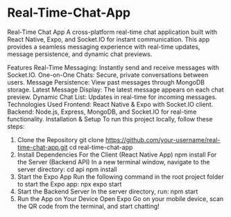 # Real-Time-Chat-App
Real-Time Chat App
A cross-platform real-time chat application built with React Native, Expo, and Socket.IO for instant communication. This app provides a seamless messaging experience with real-time updates, message persistence, and dynamic chat previews.

Features
Real-Time Messaging: Instantly send and receive messages with Socket.IO.
One-on-One Chats: Secure, private conversations between users.
Message Persistence: View past messages through MongoDB storage.
Latest Message Display: The latest message appears on each chat preview.
Dynamic Chat List: Updates in real-time for incoming messages.
Technologies Used
Frontend: React Native & Expo with Socket.IO client.
Backend: Node.js, Express, MongoDB, and Socket.IO for real-time functionality.
Installation & Setup
To run this project locally, follow these steps:

1. Clone the Repository
git clone https://github.com/your-username/real-time-chat-app.git
cd real-time-chat-app
2. Install Dependencies
For the Client (React Native App)
npm install
For the Server (Backend API)
In a new terminal window, navigate to the server directory:
cd api
npm install
3. Start the Expo App
Run the following command in the root project folder to start the Expo app:
npx expo start
4. Start the Backend Server
In the server directory, run:
npm start
5. Run the App on Your Device
Open Expo Go on your mobile device, scan the QR code from the terminal, and start chatting!
